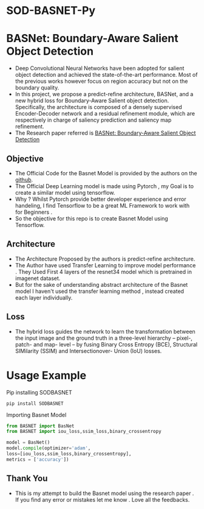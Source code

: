 # SOD-BASNET-Py
# BASNet: Boundary-Aware Salient Object Detection

- Deep Convolutional Neural Networks have been adopted for salient object detection and achieved the state-of-the-art performance. Most of the previous works however focus on region accuracy but not on the boundary quality.
- In this project, we propose a predict-refine architecture, BASNet, and a new hybrid loss for Boundary-Aware Salient object detection. Specifically, the architecture is composed of a densely supervised Encoder-Decoder network and a residual refinement module, which are respectively in charge of saliency prediction and saliency map refinement.
- The Research paper referred  is [BASNet: Boundary-Aware Salient Object Detection](https://openaccess.thecvf.com/content_CVPR_2019/papers/Qin_BASNet_Boundary-Aware_Salient_Object_Detection_CVPR_2019_paper.pdf "BASNet: Boundary-Aware Salient Object Detection") 

## Objective 
- The Official Code for the Basnet Model is provided by the authors on the [github](https://github.com/xuebinqin/BASNet "github").
- The Official Deep Learning model is made using Pytorch , my Goal is to create a similar model using tensorflow.
- Why ? Whilst Pytorch provide better developer experience and error handeling, I find Tensorflow to be a great ML Framework to work with for Beginners .  
- So the objective for this repo is to create Basnet Model using Tensorflow.

## Architecture
- The Architecture Proposed by the authors is predict-refine architecture.
- The Author have used  Transfer Learning  to improve model performance . They Used First 4 layers of the resnet34 model which is pretrained in imagenet dataset.
- But for the sake of understanding abstract architecture of the Basnet model I haven't used the transfer learning method , instead created each layer individually.

## Loss
- The hybrid loss guides the network to learn the transformation between the input image and the ground truth in a three-level hierarchy – pixel-, patch- and map- level – by fusing Binary Cross Entropy (BCE), Structural SIMilarity (SSIM) and Intersectionover- Union (IoU) losses.

# Usage Example
Pip installing SODBASNET

`pip install SODBASNET`

Importing Basnet Model

```python
from BASNET import BasNet
from BASNET import iou_loss,ssim_loss,binary_crossentropy

model = BasNet()
model.compile(optimizer='adam',
loss=[iou_loss,ssim_loss,binary_crossentropy],
metrics = ['accuracy'])

```

## Thank You 
- This is my attempt to build the Basnet model using the research paper . If you find any error or mistakes let me know . Love all the feedbacks.
